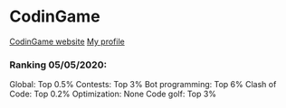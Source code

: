 # CodinGame
[CodinGame website](https://www.codingame.com/home)
[My profile](https://www.codingame.com/profile/b944cb66159c494961db183c595578915353933)

### Ranking 05/05/2020:
Global: Top 0.5%
Contests: Top 3%
Bot programming: Top 6%
Clash of Code: Top 0.2%
Optimization: None
Code golf: Top 3%